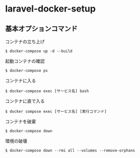 # laravel-docker-setup

## 基本オプションコマンド

コンテナの立ち上げ

`$ docker-compose up -d --build`

起動コンテナの確認

`$ docker-compose ps`

コンテナに入る

`$ docker-compose exec [サービス名] bash`

コンテナに直で入る

`$ docker compose exec [サービス名] [実行コマンド]`

コンテナを破棄

`$ docker-compose down`

環境の破壊

`$ docker-compose down --rmi all --volumes --remove-orphans`
